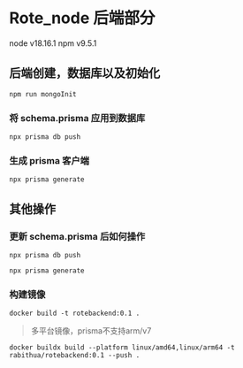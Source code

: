 # Rote_node 后端部分

node v18.16.1
npm v9.5.1

## 后端创建，数据库以及初始化

```
npm run mongoInit
```

### 将 schema.prisma 应用到数据库

```
npx prisma db push
```

### 生成 prisma 客户端

```
npx prisma generate

```

## 其他操作

### 更新 schema.prisma 后如何操作

```
npx prisma db push

npx prisma generate
```

### 构建镜像

```
docker build -t rotebackend:0.1 .
```
> 多平台镜像，prisma不支持arm/v7
```
docker buildx build --platform linux/amd64,linux/arm64 -t rabithua/rotebackend:0.1 --push .
```
